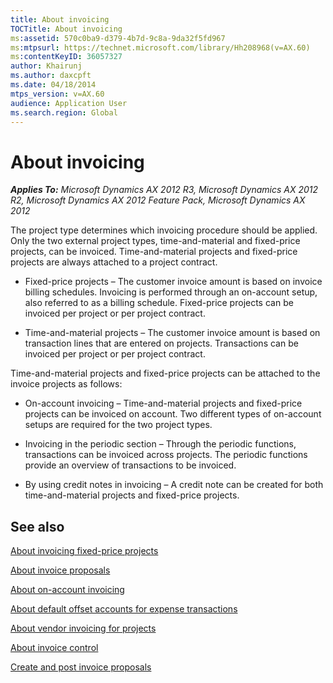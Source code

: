 ```yaml
---
title: About invoicing
TOCTitle: About invoicing
ms:assetid: 570c0ba9-d379-4b7d-9c8a-9da32f5fd967
ms:mtpsurl: https://technet.microsoft.com/library/Hh208968(v=AX.60)
ms:contentKeyID: 36057327
author: Khairunj
ms.author: daxcpft
ms.date: 04/18/2014
mtps_version: v=AX.60
audience: Application User
ms.search.region: Global
---
```


# About invoicing 


_**Applies To:** Microsoft Dynamics AX 2012 R3, Microsoft Dynamics AX 2012 R2, Microsoft Dynamics AX 2012 Feature Pack, Microsoft Dynamics AX 2012_

The project type determines which invoicing procedure should be applied. Only the two external project types, time-and-material and fixed-price projects, can be invoiced. Time-and-material projects and fixed-price projects are always attached to a project contract.

  - Fixed-price projects – The customer invoice amount is based on invoice billing schedules. Invoicing is performed through an on-account setup, also referred to as a billing schedule. Fixed-price projects can be invoiced per project or per project contract.

  - Time-and-material projects – The customer invoice amount is based on transaction lines that are entered on projects. Transactions can be invoiced per project or per project contract.

Time-and-material projects and fixed-price projects can be attached to the invoice projects as follows:

  - On-account invoicing – Time-and-material projects and fixed-price projects can be invoiced on account. Two different types of on-account setups are required for the two project types.

  - Invoicing in the periodic section – Through the periodic functions, transactions can be invoiced across projects. The periodic functions provide an overview of transactions to be invoiced.

  - By using credit notes in invoicing – A credit note can be created for both time-and-material projects and fixed-price projects.

## See also

[About invoicing fixed-price projects](about-invoicing-fixed-price-projects.md)

[About invoice proposals](about-invoice-proposals.md)

[About on-account invoicing](about-on-account-invoicing.md)

[About default offset accounts for expense transactions](about-default-offset-accounts-for-expense-transactions.md)

[About vendor invoicing for projects](about-vendor-invoicing-for-projects.md)

[About invoice control](about-invoice-control.md)

[Create and post invoice proposals](create-and-post-invoice-proposals.md)

  


